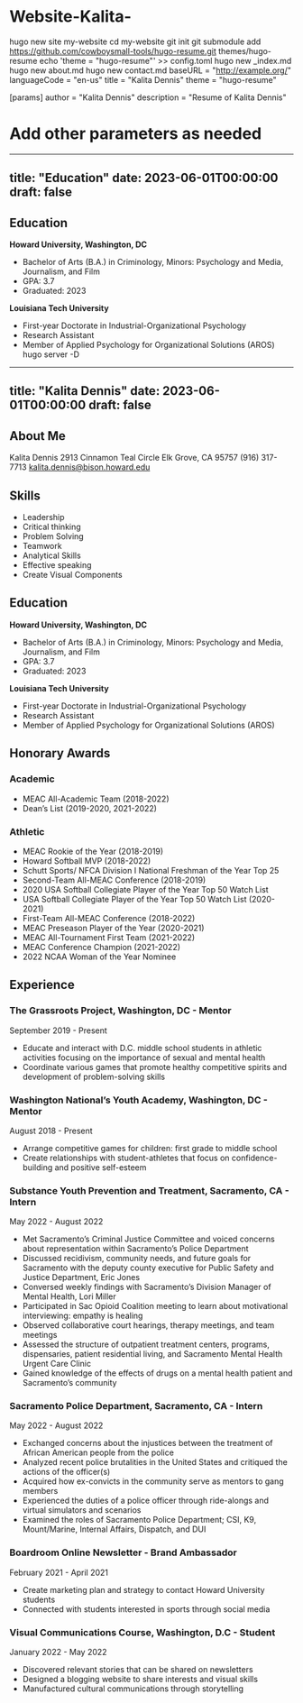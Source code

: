 # Website-Kalita-
hugo new site my-website
cd my-website
git init
git submodule add https://github.com/cowboysmall-tools/hugo-resume.git themes/hugo-resume
echo 'theme = "hugo-resume"' >> config.toml
hugo new _index.md
hugo new about.md
hugo new contact.md
baseURL = "http://example.org/"
languageCode = "en-us"
title = "Kalita Dennis"
theme = "hugo-resume"

[params]
  author = "Kalita Dennis"
  description = "Resume of Kalita Dennis"
  # Add other parameters as needed
---
title: "Education"
date: 2023-06-01T00:00:00
draft: false
---
## Education

**Howard University, Washington, DC**
- Bachelor of Arts (B.A.) in Criminology, Minors: Psychology and Media, Journalism, and Film
- GPA: 3.7
- Graduated: 2023

**Louisiana Tech University**
- First-year Doctorate in Industrial-Organizational Psychology
- Research Assistant
- Member of Applied Psychology for Organizational Solutions (AROS)
hugo server -D
---
title: "Kalita Dennis"
date: 2023-06-01T00:00:00
draft: false
---

## About Me
Kalita Dennis
2913 Cinnamon Teal Circle
Elk Grove, CA 95757
(916) 317-7713
kalita.dennis@bison.howard.edu

## Skills
- Leadership
- Critical thinking
- Problem Solving
- Teamwork
- Analytical Skills
- Effective speaking
- Create Visual Components

## Education
**Howard University, Washington, DC**
- Bachelor of Arts (B.A.) in Criminology, Minors: Psychology and Media, Journalism, and Film
- GPA: 3.7
- Graduated: 2023

**Louisiana Tech University**
- First-year Doctorate in Industrial-Organizational Psychology
- Research Assistant
- Member of Applied Psychology for Organizational Solutions (AROS)

## Honorary Awards
### Academic
- MEAC All-Academic Team (2018-2022)
- Dean’s List (2019-2020, 2021-2022)

### Athletic
- MEAC Rookie of the Year (2018-2019)
- Howard Softball MVP (2018-2022)
- Schutt Sports/ NFCA Division I National Freshman of the Year Top 25
- Second-Team All-MEAC Conference (2018-2019)
- 2020 USA Softball Collegiate Player of the Year Top 50 Watch List
- USA Softball Collegiate Player of the Year Top 50 Watch List (2020-2021)
- First-Team All-MEAC Conference (2018-2022)
- MEAC Preseason Player of the Year (2020-2021)
- MEAC All-Tournament First Team (2021-2022)
- MEAC Conference Champion (2021-2022)
- 2022 NCAA Woman of the Year Nominee

## Experience
### The Grassroots Project, Washington, DC - Mentor
September 2019 - Present
- Educate and interact with D.C. middle school students in athletic activities focusing on the importance of sexual and mental health
- Coordinate various games that promote healthy competitive spirits and development of problem-solving skills

### Washington National’s Youth Academy, Washington, DC - Mentor
August 2018 - Present
- Arrange competitive games for children: first grade to middle school
- Create relationships with student-athletes that focus on confidence-building and positive self-esteem

### Substance Youth Prevention and Treatment, Sacramento, CA - Intern
May 2022 - August 2022
- Met Sacramento’s Criminal Justice Committee and voiced concerns about representation within Sacramento’s Police Department
- Discussed recidivism, community needs, and future goals for Sacramento with the deputy county executive for Public Safety and Justice Department, Eric Jones
- Conversed weekly findings with Sacramento’s Division Manager of Mental Health, Lori Miller
- Participated in Sac Opioid Coalition meeting to learn about motivational interviewing: empathy is healing
- Observed collaborative court hearings, therapy meetings, and team meetings
- Assessed the structure of outpatient treatment centers, programs, dispensaries, patient residential living, and Sacramento Mental Health Urgent Care Clinic
- Gained knowledge of the effects of drugs on a mental health patient and Sacramento’s community

### Sacramento Police Department, Sacramento, CA - Intern
May 2022 - August 2022
- Exchanged concerns about the injustices between the treatment of African American people from the police
- Analyzed recent police brutalities in the United States and critiqued the actions of the officer(s)
- Acquired how ex-convicts in the community serve as mentors to gang members
- Experienced the duties of a police officer through ride-alongs and virtual simulators and scenarios
- Examined the roles of Sacramento Police Department; CSI, K9, Mount/Marine, Internal Affairs, Dispatch, and DUI

### Boardroom Online Newsletter - Brand Ambassador
February 2021 - April 2021
- Create marketing plan and strategy to contact Howard University students
- Connected with students interested in sports through social media

### Visual Communications Course, Washington, D.C - Student
January 2022 - May 2022
- Discovered relevant stories that can be shared on newsletters
- Designed a blogging website to share interests and visual skills
- Manufactured cultural communications through storytelling
